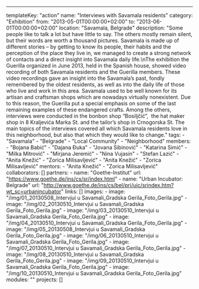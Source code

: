---
  templateKey: "action"
  name: "Interviews with Savamala residents"
  category: "Exhibition"
  from: "2013-05-01T00:00:00+02:00"
  to: "2013-06-01T00:00:00+02:00"
  location: "Savamala, Belgrade"
  description: "Some people like to talk a lot but have little to say. The others mostly remain silent, but their words are worth a thousand pictures. Savamala is made up of different stories – by getting to know its people, their habits and the perception of the place they live in, we managed to create a strong network of contacts and a direct insight into Savamala daily life.\nThe exhibition the Guerilla organized in June 2013, held in the Spanish house, showed video recording of both Savamala residents and the Guerilla members. These video recordings gave an insight into the Savamala’s past, fondly remembered by the oldest residents, as well as into the daily life of those who live and work in this area. Savamala used to be well known for its artisan and craftsman shops which are nowadays virtually nonexistent. Due to this reason, the Guerilla put a special emphasis on some of the last remaining examples of these endangered crafts. Among the others, interviews were conducted in the bonbon shop “Bosiljčić”,  the hat maker shop in 8 Kraljevića Marka St. and the tailor’s shop in Crnogorska St. The main topics of the interviews covered all which Savamala residents love in this neighborhood, but also that which they would like to change."
  tags: 
    - "Savamala"
    - "Belgrade"
    - "Local Community"
    - "Neighborhood"
  members: 
    - "Bojana Babić"
    - "Dajana Đuka"
    - "Jovana Sibinović"
    - "Katarina Simić"
    - "Milka Mitrović"
    - "Mirjana Jeremić"
    - "Nina Vujasin"
    - "Stefan Lazić"
    - "Anita Knežić"
    - "Zorica Milisavljević"
    - "Anita Knežić"
    - "Zorica Milisavljević"
  mentors: 
    - "Anita Knežić"
    - "Zorica Milisavljević"
  collaborators: []
  partners: 
    - 
      name: "Goethe-Institut"
      url: "https://www.goethe.de/ins/cs/sr/index.html"
    - 
      name: "Urban Incubator: Belgrade"
      url: "http://www.goethe.de/ins/cs/bel/prj/uic/srindex.htm?wt_sc=urbanincubator"
  links: []
  images: 
    - 
      image: "/img/01_20130508_Intervjui u Savamali_Gradska Gerila_Foto_Gerila.jpg"
    - 
      image: "/img/02_20130510_Intervjui u Savamali_Gradska Gerila_Foto_Gerila.jpg"
    - 
      image: "/img/03_20130510_Intervjui u Savamali_Gradska Gerila_Foto_Gerila.jpg"
    - 
      image: "/img/04_20130510_Intervjui u Savamali_Gradska Gerila_Foto_Gerila.jpg"
    - 
      image: "/img/05_20130508_Intervjui u Savamali_Gradska Gerila_Foto_Gerila.jpg"
    - 
      image: "/img/06_20130510_Intervjui u Savamali_Gradska Gerila_Foto_Gerila.jpg"
    - 
      image: "/img/07_20130510_Intervjui u Savamali_Gradska Gerila_Foto_Gerila.jpg"
    - 
      image: "/img/08_20130510_Intervjui u Savamali_Gradska Gerila_Foto_Gerila.jpg"
    - 
      image: "/img/09_20130510_Intervjui u Savamali_Gradska Gerila_Foto_Gerila.jpg"
    - 
      image: "/img/10_20130510_Intervjui u Savamali_Gradska Gerila_Foto_Gerila.jpg"
  modules: ""
  projects: []

